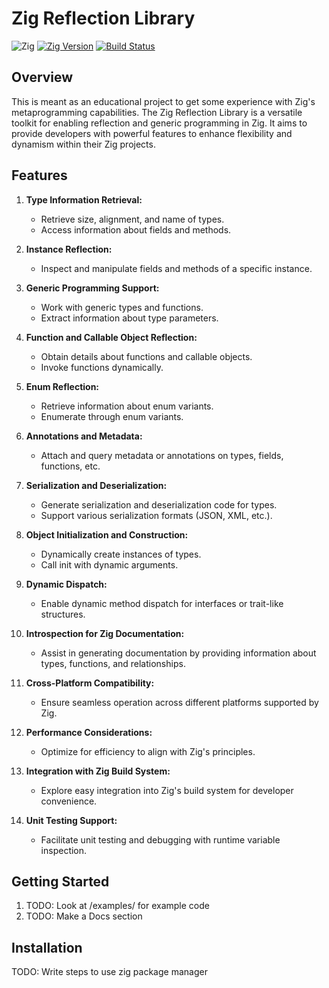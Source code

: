 # Zig Reflection Library
![Zig](https://img.shields.io/badge/Zig-%23F7A41D.svg?style=for-the-badge&logo=zig&logoColor=white)
[![Zig Version](https://img.shields.io/badge/zig-%3E%3Dnightly-orange)](https://ziglang.org/)
[![Build Status](https://github.com/JustinBraben/zig-clipse/actions/workflows/CI.yaml/badge.svg)](https://github.com/JustinBraben/zig-clipse/actions/workflows/CI.yaml)

## Overview

This is meant as an educational project to get some experience with Zig's metaprogramming capabilities. The Zig Reflection Library is a versatile toolkit for enabling reflection and generic programming in Zig. It aims to provide developers with powerful features to enhance flexibility and dynamism within their Zig projects. 

## Features

1. **Type Information Retrieval:**
   - Retrieve size, alignment, and name of types.
   - Access information about fields and methods.

2. **Instance Reflection:**
   - Inspect and manipulate fields and methods of a specific instance.

3. **Generic Programming Support:**
   - Work with generic types and functions.
   - Extract information about type parameters.

4. **Function and Callable Object Reflection:**
   - Obtain details about functions and callable objects.
   - Invoke functions dynamically.

5. **Enum Reflection:**
   - Retrieve information about enum variants.
   - Enumerate through enum variants.

6. **Annotations and Metadata:**
   - Attach and query metadata or annotations on types, fields, functions, etc.

7. **Serialization and Deserialization:**
   - Generate serialization and deserialization code for types.
   - Support various serialization formats (JSON, XML, etc.).

8. **Object Initialization and Construction:**
   - Dynamically create instances of types.
   - Call init with dynamic arguments.

9. **Dynamic Dispatch:**
   - Enable dynamic method dispatch for interfaces or trait-like structures.

10. **Introspection for Zig Documentation:**
    - Assist in generating documentation by providing information about types, functions, and relationships.

11. **Cross-Platform Compatibility:**
    - Ensure seamless operation across different platforms supported by Zig.

12. **Performance Considerations:**
    - Optimize for efficiency to align with Zig's principles.

13. **Integration with Zig Build System:**
    - Explore easy integration into Zig's build system for developer convenience.

14. **Unit Testing Support:**
    - Facilitate unit testing and debugging with runtime variable inspection.

## Getting Started

1. TODO: Look at /examples/ for example code
2. TODO: Make a Docs section

## Installation

TODO: Write steps to use zig package manager
